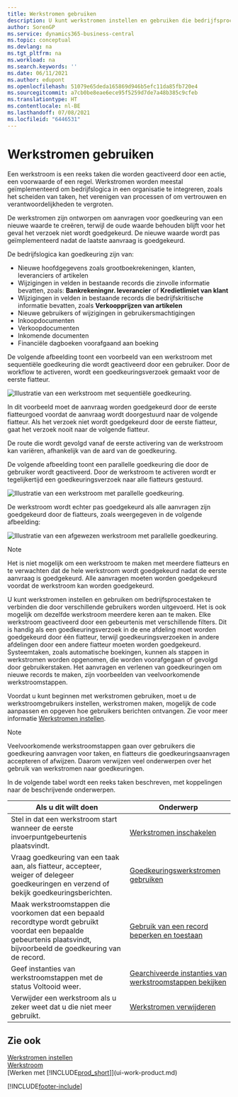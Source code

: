 ```yaml
---
title: Werkstromen gebruiken
description: U kunt werkstromen instellen en gebruiken die bedrijfsprocessen verbinden, zoals automatisch boeken of het aanvragen en verlenen van goedkeuring voor nieuwe records.
author: SorenGP
ms.service: dynamics365-business-central
ms.topic: conceptual
ms.devlang: na
ms.tgt_pltfrm: na
ms.workload: na
ms.search.keywords: ''
ms.date: 06/11/2021
ms.author: edupont
ms.openlocfilehash: 51079e65deda165869d946b5efc11da85fb720e4
ms.sourcegitcommit: a7cb0be8eae6ece95f5259d7de7a48b385c9cfeb
ms.translationtype: HT
ms.contentlocale: nl-BE
ms.lasthandoff: 07/08/2021
ms.locfileid: "6446531"
---
```

# <a name="using-workflows"></a>Werkstromen gebruiken

Een werkstroom is een reeks taken die worden geactiveerd door een actie, een voorwaarde of een regel. Werkstromen worden meestal geïmplementeerd om bedrijfslogica in een organisatie te integreren, zoals het scheiden van taken, het verenigen van processen of om vertrouwen en verantwoordelijkheden te vergroten.  

De werkstromen zijn ontworpen om aanvragen voor goedkeuring van een nieuwe waarde te creëren, terwijl de oude waarde behouden blijft voor het geval het verzoek niet wordt goedgekeurd. De nieuwe waarde wordt pas geïmplementeerd nadat de laatste aanvraag is goedgekeurd.  

De bedrijfslogica kan goedkeuring zijn van:

- Nieuwe hoofdgegevens zoals grootboekrekeningen, klanten, leveranciers of artikelen
- Wijzigingen in velden in bestaande records die zinvolle informatie bevatten, zoals: **Bankrekeningnr. leverancier** of **Kredietlimiet van klant**
- Wijzigingen in velden in bestaande records die bedrijfskritische informatie bevatten, zoals **Verkoopprijzen van artikelen**
- Nieuwe gebruikers of wijzigingen in gebruikersmachtigingen
- Inkoopdocumenten
- Verkoopdocumenten
- Inkomende documenten
- Financiële dagboeken voorafgaand aan boeking

De volgende afbeelding toont een voorbeeld van een werkstroom met sequentiële goedkeuring die wordt geactiveerd door een gebruiker. Door de workflow te activeren, wordt een goedkeuringsverzoek gemaakt voor de eerste fiatteur.  

![Illustratie van een werkstroom met sequentiële goedkeuring.](media/Workflows/approval-flow.png)

In dit voorbeeld moet de aanvraag worden goedgekeurd door de eerste fiatteurgoed voordat de aanvraag wordt doorgestuurd naar de volgende fiatteur. Als het verzoek niet wordt goedgekeurd door de eerste fiatteur, gaat het verzoek nooit naar de volgende fiatteur.  

De route die wordt gevolgd vanaf de eerste activering van de werkstroom kan variëren, afhankelijk van de aard van de goedkeuring.  

De volgende afbeelding toont een parallelle goedkeuring die door de gebruiker wordt geactiveerd. Door de werkstroom te activeren wordt er tegelijkertijd een goedkeuringsverzoek naar alle fiatteurs gestuurd.  

![Illustratie van een werkstroom met parallelle goedkeuring.](media/Workflows/approval-flow-2.png)

De werkstroom wordt echter pas goedgekeurd als alle aanvragen zijn goedgekeurd door de fiatteurs, zoals weergegeven in de volgende afbeelding:  

![Illustratie van een afgewezen werkstroom met parallelle goedkeuring.](media/Workflows/approval-flow-3.png)

> [!NOTE]  
> Het is niet mogelijk om een werkstroom te maken met meerdere fiatteurs en te verwachten dat de hele werkstroom wordt goedgekeurd nadat de eerste aanvraag is goedgekeurd. Alle aanvragen moeten worden goedgekeurd voordat de werkstroom kan worden goedgekeurd.

U kunt werkstromen instellen en gebruiken om bedrijfsprocestaken te verbinden die door verschillende gebruikers worden uitgevoerd. Het is ook mogelijk om dezelfde werkstroom meerdere keren aan te maken. Elke werkstroom geactiveerd door een gebeurtenis met verschillende filters. Dit is handig als een goedkeuringsverzoek in de ene afdeling moet worden goedgekeurd door één fiatteur, terwijl goedkeuringsverzoeken in andere afdelingen door een andere fiatteur moeten worden goedgekeurd. Systeemtaken, zoals automatische boekingen, kunnen als stappen in werkstromen worden opgenomen, die worden voorafgegaan of gevolgd door gebruikerstaken. Het aanvragen en verlenen van goedkeuringen om nieuwe records te maken, zijn voorbeelden van veelvoorkomende werkstroomstappen.  

 Voordat u kunt beginnen met werkstromen gebruiken, moet u de werkstroomgebruikers instellen, werkstromen maken, mogelijk de code aanpassen en opgeven hoe gebruikers berichten ontvangen. Zie voor meer informatie [Werkstromen instellen](across-set-up-workflows.md).  

> [!NOTE]  
> Veelvoorkomende werkstroomstappen gaan over gebruikers die goedkeuring aanvragen voor taken, en fiatteurs die goedkeuringsaanvragen accepteren of afwijzen. Daarom verwijzen veel onderwerpen over het gebruik van werkstromen naar goedkeuringen.  

 In de volgende tabel wordt een reeks taken beschreven, met koppelingen naar de beschrijvende onderwerpen.  

|**Als u dit wilt doen**|**Onderwerp**|  
|------------|-------------|  
|Stel in dat een werkstroom start wanneer de eerste invoerpuntgebeurtenis plaatsvindt.|[Werkstromen inschakelen](across-how-to-enable-workflows.md)|  
|Vraag goedkeuring van een taak aan, als fiatteur, accepteer, weiger of delegeer goedkeuringen en verzend of bekijk goedkeuringsberichten.|[Goedkeuringswerkstromen gebruiken](across-how-use-approval-workflows.md)|  
|Maak werkstroomstappen die voorkomen dat een bepaald recordtype wordt gebruikt voordat een bepaalde gebeurtenis plaatsvindt, bijvoorbeeld de goedkeuring van de record.|[Gebruik van een record beperken en toestaan](across-how-to-restrict-and-allow-usage-of-a-record.md)|  
|Geef instanties van werkstroomstappen met de status Voltooid weer.|[Gearchiveerde instanties van werkstroomstappen bekijken](across-how-to-view-archived-workflow-step-instances.md)|  
|Verwijder een werkstroom als u zeker weet dat u die niet meer gebruikt.|[Werkstromen verwijderen](across-how-to-delete-workflows.md)|  

## <a name="see-also"></a>Zie ook  
[Werkstromen instellen](across-set-up-workflows.md)   
[Werkstroom](across-workflow.md)   
[Werken met [!INCLUDE[prod_short](includes/prod_short.md)]](ui-work-product.md)


[!INCLUDE[footer-include](includes/footer-banner.md)]